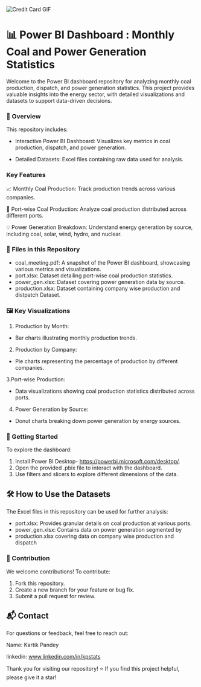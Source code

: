 

![Credit Card GIF](https://cdn.dribbble.com/users/149398/screenshots/5882316/282-carb_n.gif)

<h1>📊 Power BI Dashboard : Monthly Coal and Power Generation Statistics</h1>

Welcome to the Power BI dashboard repository for analyzing monthly coal production, dispatch, and power generation statistics. This project provides valuable insights into the energy sector, with detailed visualizations and datasets to support data-driven decisions.

### 🌟 Overview

This repository includes:

* Interactive Power BI Dashboard: Visualizes key metrics in coal production, dispatch, and power generation.

* Detailed Datasets: Excel files containing raw data used for analysis.

### Key Features

📈 Monthly Coal Production: Track production trends across various companies.

🚢 Port-wise Coal Production: Analyze coal production distributed across different ports.

💡 Power Generation Breakdown: Understand energy generation by source, including coal, solar, wind, hydro, and nuclear.


### 📁 Files in this Repository

* coal_meeting.pdf: A snapshot of the Power BI dashboard, showcasing various metrics and visualizations.
* port.xlsx: Dataset detailing port-wise coal production statistics.
* power_gen.xlsx: Dataset covering power generation data by source.
* production.xlsx: Dataset containing company wise production and distpatch Dataset.


### 🖼️ Key Visualizations

1. Production by Month:

* Bar charts illustrating monthly production trends.

2. Production by Company:

* Pie charts representing the percentage of production by different companies.

3.Port-wise Production:

* Data visualizations showing coal production statistics distributed across ports.

4. Power Generation by Source:

* Donut charts breaking down power generation by energy sources.
### 🚀 Getting Started
To explore the dashboard:

1. Install Power BI Desktop- https://powerbi.microsoft.com/desktop/.
2. Open the provided .pbix file to interact with the dashboard.
3. Use filters and slicers to explore different dimensions of the data.


## 🛠️ How to Use the Datasets
The Excel files in this repository can be used for further analysis:

* port.xlsx: Provides granular details on coal production at various ports.
* power_gen.xlsx: Contains data on power generation segmented by 
* production.xlsx covering data on company wise production and dispatch



### 🤝 Contribution
We welcome contributions! To contribute:

1. Fork this repository.
2. Create a new branch for your feature or bug fix.
3. Submit a pull request for review.






## 📬 Contact
For questions or feedback, feel free to reach out:

Name: Kartik Pandey

linkedin: www.linkedin.com/in/kpstats


Thank you for visiting our repository! ⭐ If you find this project helpful, please give it a star!

